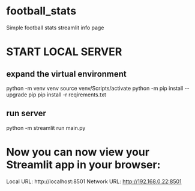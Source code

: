 # football_stats
Simple football stats streamlit info page

# START LOCAL SERVER

## expand the virtual environment
python -m venv venv
source venv/Scripts/activate
python -m pip install --upgrade pip
pip install -r reqirements.txt

## run server
python -m streamlit run main.py

# Now you can now view your Streamlit app in your browser:

Local URL: http://localhost:8501
Network URL: http://192.168.0.22:8501
